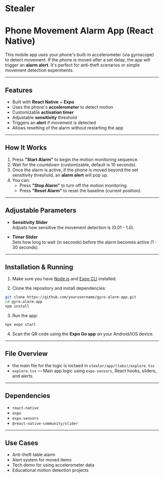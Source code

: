 # Stealer

# Phone Movement Alarm App (React Native)

This mobile app uses your phone's built-in accelerometer (via gyroscope) to detect movement. If the phone is moved after a set delay, the app will trigger an **alarm alert**. It's perfect for anti-theft scenarios or simple movement detection experiments.

---

## Features

- Built with **React Native** + **Expo**
- Uses the phone's **accelerometer** to detect motion
- Customizable **activation timer**
- Adjustable **sensitivity** threshold
- Triggers an **alert** if movement is detected
- Allows resetting of the alarm without restarting the app

---

## How It Works

1. Press **"Start Alarm"** to begin the motion monitoring sequence.
2. Wait for the countdown (customizable, default is 10 seconds).
3. Once the alarm is active, if the phone is moved beyond the set sensitivity threshold, an **alarm alert** will pop up.
4. You can:
   - Press **"Stop Alarm"** to turn off the motion monitoring.
   - Press **"Reset Alarm"** to reset the baseline (current position).

---

## Adjustable Parameters

- **Sensitivity Slider**  
  Adjusts how sensitive the movement detection is (0.01 - 1.0).
  
- **Timer Slider**  
  Sets how long to wait (in seconds) before the alarm becomes active (1 - 30 seconds).

---

## Installation & Running

1. Make sure you have [Node.js](https://nodejs.org/) and [Expo CLI](https://docs.expo.dev/get-started/installation/) installed.

2. Clone the repository and install dependencies:

```bash
git clone https://github.com/yourusername/gyro-alarm-app.git
cd gyro-alarm-app
npm install
```

3. Run the app:

```bash
npx expo start
```

4. Scan the QR code using the **Expo Go app** on your Android/iOS device.

---

## File Overview
- the main file for the logic is loctaed in `stealer/app/(tabs)/explore.tsx`
- `explore.tsx` — Main app logic using `expo-sensors`, React hooks, sliders, and alerts.

---

## Dependencies

- `react-native`
- `expo`
- `expo-sensors`
- `@react-native-community/slider`

---

## Use Cases

- Anti-theft table alarm
- Alert system for moved items
- Tech demo for using accelerometer data
- Educational motion detection projects
